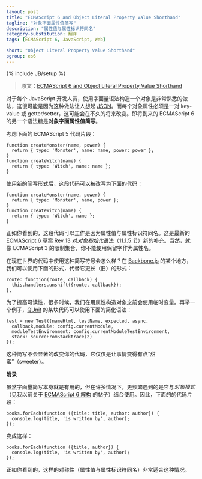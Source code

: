 ```yaml
---
layout: post
title: "ECMAScript 6 and Object Literal Property Value Shorthand"
tagline: "对象字面属性值简写"
description: "属性值与属性标识符同名"
category-substitution: 翻译
tags: [ECMAScript 6, JavaScript, Web]

short: "Object Literal Property Value Shorthand"
pgroup: es6
---
```

{% include JB/setup %}

> 原文：[ECMAScript 6 and Object Literal Property Value Shorthand](http://ariya.ofilabs.com/2013/02/es6-and-object-literal-property-value-shorthand.html)

<!-- Constructing an object using the literal syntax is something that is very familiar to every JavaScript developer, quite likely because this reminds everyone of [JSON](http://json.org/). While every object property needs to be either a key-value pair or getter/setter, this may change in the near future. Another syntactic sugar in the upcoming ECMAScript 6 is the **object literal property value shorthand**. -->
对于每个 JavaScript 开发人员，使用字面量语法构造一个对象是非常熟悉的做法，这很可能是因为这种做法让人想起 [JSON](http://json.org/)。而每个对象属性必须是一对 key-value 或 getter/setter，这可能会在不久的将来改变。即将到来的 ECMAScript 6 的另一个语法糖是**对象字面属性值简写**。

<!-- Consider the following ECMAScript 5 fragment: -->
考虑下面的 ECMAScript 5 代码片段：

    function createMonster(name, power) {
      return { type: 'Monster', name: name, power: power };
    }
    function createWitch(name) {
      return { type: 'Witch', name: name };
    }

<!-- With the new shorthand form, this can be rewritten as the following code: -->
使用新的简写形式后，这段代码可以被改写为下面的代码：

    function createMonster(name, power) {
      return { type: 'Monster', name, power };
    }
    function createWitch(name) {
      return { type: 'Witch', name };
    }

<!-- As you can see, this works because the property value has the same name as the property identifier. This a new addition to the syntax of *Object Initialiser* ([section 11.1.5](http://teramako.github.com/ECMAScript/ecma6th_syntax.html#11.1.5)) in the latest [ECMAScript 6 draft Rev 13](http://wiki.ecmascript.org/doku.php?id=harmony:specification_drafts). Of course, just like the limitations set from ECMAScript 3, you can't use a reserved word as your property name. -->
正如你看到的，这段代码可以工作是因为属性值与属性标识符同名。这是最新的 [ECMAScript 6 草案 Rev 13](http://wiki.ecmascript.org/doku.php?id=harmony:specification_drafts) 对*对象初始化*语法（[11.1.5 节](http://teramako.github.com/ECMAScript/ecma6th_syntax.html#11.1.5)）新的补充。当然，就像 ECMAScript 3 的限制集合，你不能使用保留字作为属性名。

<!-- What about real-world code which can use the shorthand notation? Somewhere in [Backbone.js](http://backbonejs.org/), we should be able to use the following form instead of its longer one: -->
在现在世界的代码中使用这种简写符号会怎么样？在 [Backbone.js](http://backbonejs.org/) 的某个地方，我们可以使用下面的形式，代替它更长（旧）的形式：

    route: function(route, callback) {
      this.handlers.unshift({route, callback});
    },

<!-- For improved readibility, many times we use temporary variables before constructing an object out of the properties. As another example, a piece of code [QUnit](http://qunitjs.com/) may have the following simplified syntax: -->
为了提高可读性，很多时候，我们在用属性构造对象之前会使用临时变量。再举一个例子，[QUnit](http://qunitjs.com/) 的某块代码可以使用下面的简化语法：

    test = new Test({nameHtml, testName, expected, async,
      callback,module: config.currentModule,
      moduleTestEnvironment: config.currentModuleTestEnvironment,
      stack: sourceFromStacktrace(2)
    });

<!-- Such a shorthand won't dramatically change your code, it only makes everything a little bit sweeter! -->
这种简写不会显著的改变你的代码，它仅仅是让事情变得有点“甜蜜”（sweeter）。

<!-- **Addendum**. While the literal shorthand is useful on its own, in many cases it would be more frequently encountered as it is combined with *object pattern* (see my previous post on [ECMAScript 6 destructuring](http://ariya.ofilabs.com/2013/02/es6-and-destructuring-assignment.html)). Thus, the following code fragment: -->

**附录**

虽然字面量简写本身就是有用的，但在许多情况下，更频繁遇到的是它与*对象模式*（见我以前关于 [ECMAScript 6 解构](http://ariya.ofilabs.com/2013/02/es6-and-destructuring-assignment.html) 的帖子）结合使用。因此，下面的的代码片段：

    books.forEach(function ({title: title, author: author}) {
      console.log(title, 'is written by', author);
    });

<!-- turns into something like this one: -->
变成这样：

    books.forEach(function ({title, author}) {
      console.log(title, 'is written by', author);
    });

<!-- As you can see, such a symmetry is well suited for this case. -->
正如你看到的，这样的对称性（属性值与属性标识符同名）非常适合这种情况。



